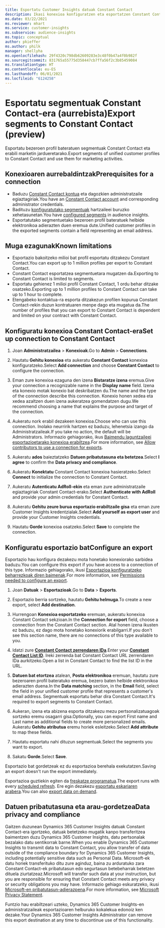 ```yaml
---
title: Esportatu Customer Insights datuak Constant Contact
description: Ikasi konexioa konfiguratzen eta esportatzen Constant Contact.
ms.date: 03/22/2021
ms.reviewer: mhart
ms.service: customer-insights
ms.subservice: audience-insights
ms.topic: conceptual
author: pkieffer
ms.author: philk
manager: shellyha
ms.openlocfilehash: 29f4320c798db62609283e3c48f0b47a4f0b982f
ms.sourcegitcommit: 831765a55775d358447cb7ffa56f2c3b85459084
ms.translationtype: HT
ms.contentlocale: eu-ES
ms.lasthandoff: 06/01/2021
ms.locfileid: "6124258"
---
```

# <a name="export-segments-to-constant-contact-preview"></a><span data-ttu-id="79e3a-103">Esportatu segmentuak Constant Contact-era (aurrebista)</span><span class="sxs-lookup"><span data-stu-id="79e3a-103">Export segments to Constant Contact (preview)</span></span>

<span data-ttu-id="79e3a-104">Esportatu bezeroen profil bateratuen segmentuak Constant Contact eta erabili marketin jardueretarako.</span><span class="sxs-lookup"><span data-stu-id="79e3a-104">Export segments of unified customer profiles to Constant Contact and use them for marketing activities.</span></span> 

## <a name="prerequisites-for-a-connection"></a><span data-ttu-id="79e3a-105">Konexioaren aurrebaldintzak</span><span class="sxs-lookup"><span data-stu-id="79e3a-105">Prerequisites for a connection</span></span>

-   <span data-ttu-id="79e3a-106">Baduzu [Constant Contact kontua](https://www.constantcontact.com/account-home) eta dagozkien administratzaile egiaztagiriak.</span><span class="sxs-lookup"><span data-stu-id="79e3a-106">You have an [Constant Contact account](https://www.constantcontact.com/account-home) and corresponding administrator credentials.</span></span>
-   <span data-ttu-id="79e3a-107">Badituzu [konfiguratutako segmentuak](segments.md) hartzaileei buruzko xehetasunetan.</span><span class="sxs-lookup"><span data-stu-id="79e3a-107">You have [configured segments](segments.md) in audience insights.</span></span>
-   <span data-ttu-id="79e3a-108">Esportatutako segmentuetako bezeroen profil bateratuek helbide elektronikoa adierazten duen eremua dute.</span><span class="sxs-lookup"><span data-stu-id="79e3a-108">Unified customer profiles in the exported segments contain a field representing an email address.</span></span>

## <a name="known-limitations"></a><span data-ttu-id="79e3a-109">Muga ezagunak</span><span class="sxs-lookup"><span data-stu-id="79e3a-109">Known limitations</span></span>

- <span data-ttu-id="79e3a-110">Esportazio bakoitzeko milioi bat profil esportatu ditzakezu Constant Contact.</span><span class="sxs-lookup"><span data-stu-id="79e3a-110">You can export up to 1 million profiles per export to Constant Contact.</span></span>
- <span data-ttu-id="79e3a-111">Constant Contact esportatzea segmentuetara mugatzen da.</span><span class="sxs-lookup"><span data-stu-id="79e3a-111">Exporting to Constant Contact is limited to segments.</span></span>
- <span data-ttu-id="79e3a-112">Esportatu gehienez 1 milioi profil Constant Contact, 1 ordu behar ditzake osatzeko.</span><span class="sxs-lookup"><span data-stu-id="79e3a-112">Exporting up to 1 million profiles to Constant Contact can take up to 1 hour to complete.</span></span> 
- <span data-ttu-id="79e3a-113">Etengabeko kontaktua-ra esporta ditzakezun profilen kopurua Constant Contact-rekin duzun kontratuaren menpe dago eta mugatua da.</span><span class="sxs-lookup"><span data-stu-id="79e3a-113">The number of profiles that you can export to Constant Contact is dependent and limited on your contract with Constant Contact.</span></span>

## <a name="set-up-connection-to-constant-contact"></a><span data-ttu-id="79e3a-114">Konfiguratu konexioa Constant Contact-era</span><span class="sxs-lookup"><span data-stu-id="79e3a-114">Set up connection to Constant Contact</span></span>

1. <span data-ttu-id="79e3a-115">Joan **Administratzailea** > **Konexioak**.</span><span class="sxs-lookup"><span data-stu-id="79e3a-115">Go to **Admin** > **Connections**.</span></span>

1. <span data-ttu-id="79e3a-116">Hautatu **Gehitu konexioa** eta aukeratu **Constant Contact** konexioa konfiguratzeko.</span><span class="sxs-lookup"><span data-stu-id="79e3a-116">Select **Add connection** and choose **Constant Contact** to configure the connection.</span></span>

1. <span data-ttu-id="79e3a-117">Eman zure konexioa ezaguna den izena **Bistaratze izena** eremua.</span><span class="sxs-lookup"><span data-stu-id="79e3a-117">Give your connection a recognizable name in the **Display name** field.</span></span> <span data-ttu-id="79e3a-118">Izena eta konexio motak konexio bat deskribatzen du.</span><span class="sxs-lookup"><span data-stu-id="79e3a-118">The name and the type of the connection describe this connection.</span></span> <span data-ttu-id="79e3a-119">Konexio honen xedea eta xedea azaltzen duen izena aukeratzea gomendatzen dugu.</span><span class="sxs-lookup"><span data-stu-id="79e3a-119">We recommend choosing a name that explains the purpose and target of the connection.</span></span>

1. <span data-ttu-id="79e3a-120">Aukeratu nork erabil dezakeen konexioa.</span><span class="sxs-lookup"><span data-stu-id="79e3a-120">Choose who can use this connection.</span></span> <span data-ttu-id="79e3a-121">Inolako neurririk hartzen ez baduzu, lehenetsia izango da Administratzaileak.</span><span class="sxs-lookup"><span data-stu-id="79e3a-121">If you take no action, the default will be Administrators.</span></span> <span data-ttu-id="79e3a-122">Informazio gehiagorako, ikus [Baimendu laguntzaileei esportazioetarako konexioa erabiltzea](connections.md#allow-contributors-to-use-a-connection-for-exports).</span><span class="sxs-lookup"><span data-stu-id="79e3a-122">For more information, see [Allow contributors to use a connection for exports](connections.md#allow-contributors-to-use-a-connection-for-exports).</span></span>

1. <span data-ttu-id="79e3a-123">Aukeratu **ados** baieztatzeko **Datuen pribatutasuna eta betetzea**.</span><span class="sxs-lookup"><span data-stu-id="79e3a-123">Select **I agree** to confirm the **Data privacy and compliance**.</span></span>

1. <span data-ttu-id="79e3a-124">Aukeratu **Konektatu** Constant Contact konexioa hasieratzeko.</span><span class="sxs-lookup"><span data-stu-id="79e3a-124">Select **Connect** to initialize the connection to Constant Contact.</span></span>

1. <span data-ttu-id="79e3a-125">Aukeratu **Autenticatu AdRoll-ekin** eta eman zure administratzaile egiaztagiriak Constant Contact-erako.</span><span class="sxs-lookup"><span data-stu-id="79e3a-125">Select **Authenticate with AdRoll** and provide your admin credentials for Constant Contact.</span></span> 

1. <span data-ttu-id="79e3a-126">Aukeratu **Gehitu zeure burua esportazio erabiltzaile gisa** eta eman zure Customer Insights kredentzialak.</span><span class="sxs-lookup"><span data-stu-id="79e3a-126">Select **Add yourself as export user** and provide your Customer Insights credentials.</span></span>

1. <span data-ttu-id="79e3a-127">Hautatu **Gorde** konexioa osatzeko.</span><span class="sxs-lookup"><span data-stu-id="79e3a-127">Select **Save** to complete the connection.</span></span>

## <a name="configure-an-export"></a><span data-ttu-id="79e3a-128">Konfiguratu esportazio bat</span><span class="sxs-lookup"><span data-stu-id="79e3a-128">Configure an export</span></span>

<span data-ttu-id="79e3a-129">Esportazio hau konfigura dezakezu mota honetako konexiorako sarbidea baduzu.</span><span class="sxs-lookup"><span data-stu-id="79e3a-129">You can configure this export if you have access to a connection of this type.</span></span> <span data-ttu-id="79e3a-130">Informazio gehiagorako, ikusi [Esportazioa konfiguratzeko beharrezkoak diren baimenak](export-destinations.md#set-up-a-new-export).</span><span class="sxs-lookup"><span data-stu-id="79e3a-130">For more information, see [Permissions needed to configure an export](export-destinations.md#set-up-a-new-export).</span></span>

1. <span data-ttu-id="79e3a-131">Joan **Datuak** > **Esportazioak**.</span><span class="sxs-lookup"><span data-stu-id="79e3a-131">Go to **Data** > **Exports**.</span></span>

1. <span data-ttu-id="79e3a-132">Esportazio berria sortzeko, hautatu **Gehitu helmuga**.</span><span class="sxs-lookup"><span data-stu-id="79e3a-132">To create a new export, select **Add destination**.</span></span>

1. <span data-ttu-id="79e3a-133">Hurrengoan **Konexioa esportatzeko** eremuan, aukeratu konexioa Constant Contact sekzioan.</span><span class="sxs-lookup"><span data-stu-id="79e3a-133">In the **Connection for export** field, choose a connection from the Constant Contact section.</span></span> <span data-ttu-id="79e3a-134">Atal honen izena ikusten ez baduzu, ez dago mota honetako konexiorik erabilgarri.</span><span class="sxs-lookup"><span data-stu-id="79e3a-134">If you don't see this section name, there are no connections of this type available to you.</span></span>

1. <span data-ttu-id="79e3a-135">Idatzi zure [**Constant Contact zerrendaren IDa**](https://app.constantcontact.com/pages/contacts/ui#lists).</span><span class="sxs-lookup"><span data-stu-id="79e3a-135">Enter your [**Constant Contact List ID**](https://app.constantcontact.com/pages/contacts/ui#lists).</span></span> <span data-ttu-id="79e3a-136">Ireki zerrenda bat Constant Contact URL zerrendaren IDa aurkitzeko.</span><span class="sxs-lookup"><span data-stu-id="79e3a-136">Open a list in Constant Contact to find the list ID in the URL.</span></span>

1. <span data-ttu-id="79e3a-137">**Datuen bat etortzea** atalean, **Posta elektronikoa** eremuan, hautatu zure bezeroaren profil bateratuko eremua, bezero baten helbide elektronikoa adierazten duena.</span><span class="sxs-lookup"><span data-stu-id="79e3a-137">In the **Data matching** section, in the **Email** field, select the field in your unified customer profile that represents a customer's email address.</span></span> <span data-ttu-id="79e3a-138">Segmentuak esportatu behar dira Constant Contact.</span><span class="sxs-lookup"><span data-stu-id="79e3a-138">It's required to export segments to Constant Contact.</span></span>

1. <span data-ttu-id="79e3a-139">Aukeran, izena eta abizena esporta ditzakezu mezu pertsonalizatuagoak sortzeko eremu osagarri gisa.</span><span class="sxs-lookup"><span data-stu-id="79e3a-139">Optionally, you can export First name and Last name as additional fields to create more personalized emails.</span></span> <span data-ttu-id="79e3a-140">Aukeratu **Gehitu atributua** eremu horiek esleitzeko.</span><span class="sxs-lookup"><span data-stu-id="79e3a-140">Select **Add attribute** to map these fields.</span></span>

1. <span data-ttu-id="79e3a-141">Hautatu esportatu nahi dituzun segmentuak.</span><span class="sxs-lookup"><span data-stu-id="79e3a-141">Select the segments you want to export.</span></span>

1. <span data-ttu-id="79e3a-142">Sakatu **Gorde**.</span><span class="sxs-lookup"><span data-stu-id="79e3a-142">Select **Save**.</span></span>

<span data-ttu-id="79e3a-143">Esportazio bat gordetzeak ez du esportazioa berehala exekutatzen.</span><span class="sxs-lookup"><span data-stu-id="79e3a-143">Saving an export doesn't run the export immediately.</span></span>

<span data-ttu-id="79e3a-144">Esportazioa guztiekin egiten da [freskatze programatua](system.md#schedule-tab).</span><span class="sxs-lookup"><span data-stu-id="79e3a-144">The export runs with every [scheduled refresh](system.md#schedule-tab).</span></span> <span data-ttu-id="79e3a-145">Ere egin dezakezu [esportatu eskariaren arabera](export-destinations.md#run-exports-on-demand).</span><span class="sxs-lookup"><span data-stu-id="79e3a-145">You can also [export data on demand](export-destinations.md#run-exports-on-demand).</span></span> 


## <a name="data-privacy-and-compliance"></a><span data-ttu-id="79e3a-146">Datuen pribatutasuna eta arau-gordetzea</span><span class="sxs-lookup"><span data-stu-id="79e3a-146">Data privacy and compliance</span></span>

<span data-ttu-id="79e3a-147">Gaitzen duzunean Dynamics 365 Customer Insights datuak Constant Contact-era igortzeko, datuak betetzeko mugatik kanpo transferitzea baimentzen duzu Dynamics 365 Customer Insights, datu pertsonalak bezalako datu sentikorrak barne.</span><span class="sxs-lookup"><span data-stu-id="79e3a-147">When you enable Dynamics 365 Customer Insights to transmit data to Constant Contact, you allow transfer of data outside of the compliance boundary for Dynamics 365 Customer Insights, including potentially sensitive data such as Personal Data.</span></span> <span data-ttu-id="79e3a-148">Microsoft-ek datu horiek transferituko ditu zure aginduz, baina zu arduratuko zara Constant Contact-ek pribatutasun edo segurtasun betebeharrak betetzen dituela ziurtatzeaz.</span><span class="sxs-lookup"><span data-stu-id="79e3a-148">Microsoft will transfer such data at your instruction, but you are responsible for ensuring that Constant Contact meets any privacy or security obligations you may have.</span></span> <span data-ttu-id="79e3a-149">Informazio gehiago eskuratzeko, ikusi [Microsoft-en pribatutasun-adierazpena](https://go.microsoft.com/fwlink/?linkid=396732).</span><span class="sxs-lookup"><span data-stu-id="79e3a-149">For more information, see [Microsoft Privacy Statement](https://go.microsoft.com/fwlink/?linkid=396732).</span></span>

<span data-ttu-id="79e3a-150">Funtzio hau erabiltzeari uzteko, Dynamics 365 Customer Insights-en administratzaileak esportazioaren helburuko kokalekua edonoiz ken dezake.</span><span class="sxs-lookup"><span data-stu-id="79e3a-150">Your Dynamics 365 Customer Insights Administrator can remove this export destination at any time to discontinue use of this functionality.</span></span>
